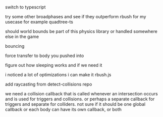 switch to typescript

try some other broadphases and see if they outperform rbush for my usecase for example quadtree-ts

should world bounds be part of this physics library or handled somewhere else in the game

bouncing

force transfer to body you pushed into

figure out how sleeping works and if we need it

i noticed a lot of optimizations i can make it rbush.js

add raycasting from detect-collisions repo

we need a collision callback that is called whenever an intersection occurs and is used for triggers and collisions. or perhaps a separate callback for triggers and separate for colliders. not sure if it should be one global callback or each body can have its own callback, or both